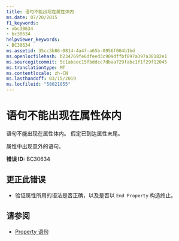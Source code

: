 ```yaml
---
title: 语句不能出现在属性体内
ms.date: 07/20/2015
f1_keywords:
- vbc30634
- bc30634
helpviewer_keywords:
- BC30634
ms.assetid: 35cc3b86-0814-4a4f-a65b-0956f004b1bd
ms.openlocfilehash: b234769fe6dfeed3c909dffbf897a397a38182e1
ms.sourcegitcommit: 5c1abeec15fbddcc7dbaa729fabc1f1f29f12045
ms.translationtype: MT
ms.contentlocale: zh-CN
ms.lasthandoff: 03/15/2019
ms.locfileid: "58021855"
---
```

# <a name="statement-cannot-appear-within-a-property-body"></a>语句不能出现在属性体内
语句不能出现在属性体内。 假定已到达属性末尾。  
  
 属性中出现意外的语句。  
  
 **错误 ID:** BC30634  
  
## <a name="to-correct-this-error"></a>更正此错误  
  
-   验证属性所用的语法是否正确，以及是否以 `End Property` 构造终止。  
  
## <a name="see-also"></a>请参阅

- [Property 语句](../../visual-basic/language-reference/statements/property-statement.md)

